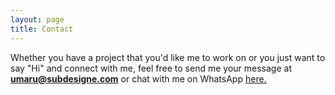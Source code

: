 ```yaml
---
layout: page
title: Contact
---
```


Whether you have a project that you'd like me to work on or you just want to say "Hi" and connect with me, feel free to send me your message at **umaru@subdesigne.com** or chat with me on WhatsApp [here.](https://wa.me/23230861581 "WhatsAppp link")
